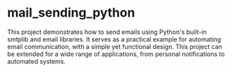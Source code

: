 # mail_sending_python
This project demonstrates how to send emails using Python's built-in smtplib and email libraries. It serves as a practical example for automating email communication, with a simple yet functional design. This project can be extended for a wide range of applications, from personal notifications to automated systems.
